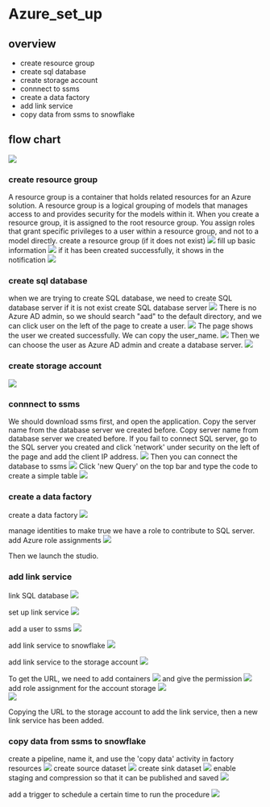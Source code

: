# Azure_set_up

## overview
- create resource group
- create sql database
- create storage account
- connnect to ssms
- create a data factory
- add link service
- copy data from ssms to snowflake

## flow chart
<img src= "images/flow_chart.png">

### create resource group
   A resource group is a container that holds related resources for an Azure solution. A resource group is a logical grouping of models that manages access to and provides security for the models within it. When you create a resource group, it is assigned to the root resource group. You assign roles that grant specific privileges to a user within a resource group, and not to a model directly.
   create a resource group (if it does not exist)
  <img src= "images/resource_group_1.jpg">
  fill up basic information
  <img src= "images/resource_group_2.jpg">
  if it has been created successfully, it shows in the notification
  <img src= "images/resource_group_3.jpg">
    
### create sql database
  when we are trying to create SQL database, we need to create SQL database server if it is not exist
  create SQL database server
  <img src= "images/database_server.jpg">
  There is no Azure AD admin, so we should search "aad" to the default directory, and we can click user on the left of the page to create a user.
  <img src= "images/create_new_user.jpg">
  The page shows the user we created successfully. We can copy the user_name.
 <img src= "images/user_created.jpg">
  Then we can choose the user as Azure AD admin and create a database server.
 <img src= "images/database_server2.jpg">
  
### create storage account
  <img src= "images/storage_account.jpg">
  
### connnect to ssms
We should download ssms first, and open the application.
Copy the server name from the database server we created before.
Copy server name from database server we created before.
If you fail to connect SQL server, go to the SQL server you created and click 'network' under security on the left of the page and add the client IP address.
  <img src= "images/ssms_connect.jpg">
Then you can connect the database to ssms
  <img src= "images/ssms_1.jpg">
Click 'new Query' on the top bar and type the code to create a simple table
  <img src= "images/ssms_create_table.jpg">
  
 ### create a data factory
 create a data factory
  <img src= "images/create_data_factories.jpg">
  
manage identities to make true we have a role to contribute to SQL server.
add Azure role assignments
  <img src= "images/data_factory_identities.jpg">
  
Then we launch the studio.
  
 ### add link service
  link SQL database
 <img src= "images/link_service.jpg">
 
 set up link service
 <img src= "images/link_service_2.jpg">
 
 add a user to ssms
  <img src= "images/add_user_ssms.jpg">
  
  add link service to snowflake
  <img src= "images/link_snowflack.jpg">

  add link service to the storage account 
  <img src= "images/link_blob_storage.jpg">
  
  To get the URL, we need to add containers
  <img src= "images/create_container.jpg">
   and give the permission
  <img src= "images/permission.jpg">
  add role assignment for the account storage
  <img src= "images/add_role_ass.jpg">  
  <img src= "images/add_role_ass_2.jpg">  
  
  Copying the URL to the storage account to add the link service, then a new link service has been added.
  
  ### copy data from ssms to snowflake
create a pipeline, name it, and use the 'copy data' activity in factory resources
 <img src= "images/copy_data_1.jpg"> 
create source dataset
 <img src= "images/copy_data_2.jpg"> 
create sink dataset
 <img src= "images/copy_data_3.jpg"> 
enable staging and compression so that it can be published and saved
 <img src= "images/copy_data_4.jpg"> 
 
add a trigger to schedule a certain time to run the procedure
  <img src= "images/add_trigger.jpg"> 
 
